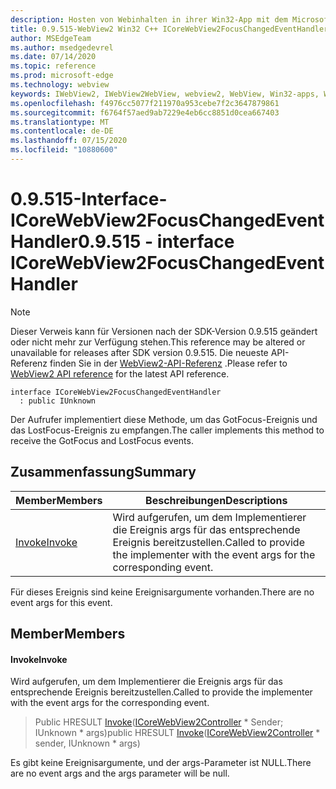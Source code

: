 ```yaml
---
description: Hosten von Webinhalten in ihrer Win32-App mit dem Microsoft Edge WebView2-Steuerelement
title: 0.9.515-WebView2 Win32 C++ ICoreWebView2FocusChangedEventHandler
author: MSEdgeTeam
ms.author: msedgedevrel
ms.date: 07/14/2020
ms.topic: reference
ms.prod: microsoft-edge
ms.technology: webview
keywords: IWebView2, IWebView2WebView, webview2, WebView, Win32-apps, Win32, Edge, ICoreWebView2, ICoreWebView2Controller, Browser-Steuerelement, Edge-HTML
ms.openlocfilehash: f4976cc5077f211970a953cebe7f2c3647879861
ms.sourcegitcommit: f6764f57aed9ab7229e4eb6cc8851d0cea667403
ms.translationtype: MT
ms.contentlocale: de-DE
ms.lasthandoff: 07/15/2020
ms.locfileid: "10880600"
---
```

# <span data-ttu-id="54166-104">0.9.515-Interface-ICoreWebView2FocusChangedEventHandler</span><span class="sxs-lookup"><span data-stu-id="54166-104">0.9.515 - interface ICoreWebView2FocusChangedEventHandler</span></span> 

> [!NOTE]
> <span data-ttu-id="54166-105">Dieser Verweis kann für Versionen nach der SDK-Version 0.9.515 geändert oder nicht mehr zur Verfügung stehen.</span><span class="sxs-lookup"><span data-stu-id="54166-105">This reference may be altered or unavailable for releases after SDK version 0.9.515.</span></span> <span data-ttu-id="54166-106">Die neueste API-Referenz finden Sie in der [WebView2-API-Referenz](../../../webview2-api-reference.md) .</span><span class="sxs-lookup"><span data-stu-id="54166-106">Please refer to [WebView2 API reference](../../../webview2-api-reference.md) for the latest API reference.</span></span>

```
interface ICoreWebView2FocusChangedEventHandler
  : public IUnknown
```

<span data-ttu-id="54166-107">Der Aufrufer implementiert diese Methode, um das GotFocus-Ereignis und das LostFocus-Ereignis zu empfangen.</span><span class="sxs-lookup"><span data-stu-id="54166-107">The caller implements this method to receive the GotFocus and LostFocus events.</span></span>

## <span data-ttu-id="54166-108">Zusammenfassung</span><span class="sxs-lookup"><span data-stu-id="54166-108">Summary</span></span>

 <span data-ttu-id="54166-109">Member</span><span class="sxs-lookup"><span data-stu-id="54166-109">Members</span></span>                        | <span data-ttu-id="54166-110">Beschreibungen</span><span class="sxs-lookup"><span data-stu-id="54166-110">Descriptions</span></span>
--------------------------------|---------------------------------------------
[<span data-ttu-id="54166-111">Invoke</span><span class="sxs-lookup"><span data-stu-id="54166-111">Invoke</span></span>](#invoke) | <span data-ttu-id="54166-112">Wird aufgerufen, um dem Implementierer die Ereignis args für das entsprechende Ereignis bereitzustellen.</span><span class="sxs-lookup"><span data-stu-id="54166-112">Called to provide the implementer with the event args for the corresponding event.</span></span>

<span data-ttu-id="54166-113">Für dieses Ereignis sind keine Ereignisargumente vorhanden.</span><span class="sxs-lookup"><span data-stu-id="54166-113">There are no event args for this event.</span></span>

## <span data-ttu-id="54166-114">Member</span><span class="sxs-lookup"><span data-stu-id="54166-114">Members</span></span>

#### <span data-ttu-id="54166-115">Invoke</span><span class="sxs-lookup"><span data-stu-id="54166-115">Invoke</span></span> 

<span data-ttu-id="54166-116">Wird aufgerufen, um dem Implementierer die Ereignis args für das entsprechende Ereignis bereitzustellen.</span><span class="sxs-lookup"><span data-stu-id="54166-116">Called to provide the implementer with the event args for the corresponding event.</span></span>

> <span data-ttu-id="54166-117">Public HRESULT [Invoke](#invoke)([ICoreWebView2Controller](icorewebview2controller.md) \* Sender; IUnknown \* args)</span><span class="sxs-lookup"><span data-stu-id="54166-117">public HRESULT [Invoke](#invoke)([ICoreWebView2Controller](icorewebview2controller.md) \* sender, IUnknown \* args)</span></span>

<span data-ttu-id="54166-118">Es gibt keine Ereignisargumente, und der args-Parameter ist NULL.</span><span class="sxs-lookup"><span data-stu-id="54166-118">There are no event args and the args parameter will be null.</span></span>

